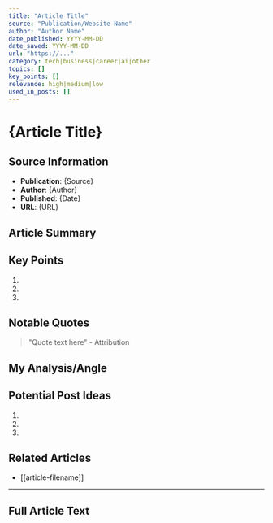 ```yaml
---
title: "Article Title"
source: "Publication/Website Name"
author: "Author Name"
date_published: YYYY-MM-DD
date_saved: YYYY-MM-DD
url: "https://..."
category: tech|business|career|ai|other
topics: []
key_points: []
relevance: high|medium|low
used_in_posts: []
---
```


# {Article Title}

## Source Information
- **Publication**: {Source}
- **Author**: {Author}
- **Published**: {Date}
- **URL**: {URL}

## Article Summary
<!-- Brief 2-3 sentence summary of the article -->


## Key Points
<!-- Main takeaways from the article -->
1. 
2. 
3. 

## Notable Quotes
<!-- Important quotes to potentially use in posts -->
> "Quote text here" - Attribution

## My Analysis/Angle
<!-- Your unique perspective or insight on this news -->


## Potential Post Ideas
<!-- Different angles for LinkedIn posts -->
1. 
2. 
3. 

## Related Articles
<!-- Links to other saved articles on similar topics -->
- [[article-filename]]

---

## Full Article Text
<!-- Paste the full article text here for reference -->